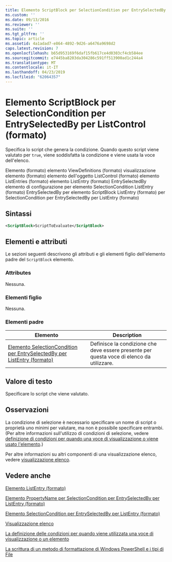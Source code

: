 ```yaml
---
title: Elemento ScriptBlock per SelectionCondition per EntrySelectedBy per ListControl (formato) | Microsoft Docs
ms.custom: ''
ms.date: 09/13/2016
ms.reviewer: ''
ms.suite: ''
ms.tgt_pltfrm: ''
ms.topic: article
ms.assetid: 4a1adad7-e864-4892-9d26-a6476a9698d2
caps.latest.revision: 7
ms.openlocfilehash: b65d953169f6daf15fb617ce4d0303cf4cb584ee
ms.sourcegitcommit: e7445ba8203da304286c591ff513900ad1c244a4
ms.translationtype: MT
ms.contentlocale: it-IT
ms.lasthandoff: 04/23/2019
ms.locfileid: "62064357"
---
```

# <a name="scriptblock-element-for-selectioncondition-for-entryselectedby-for-listcontrol-format"></a>Elemento ScriptBlock per SelectionCondition per EntrySelectedBy per ListControl (formato)

Specifica lo script che genera la condizione. Quando questo script viene valutato per `true`, viene soddisfatta la condizione e viene usata la voce dell'elenco.

Elemento (formato) elemento ViewDefinitions (formato) visualizzazione elemento (formato) elemento dell'oggetto ListControl (formato) elemento ListEntries (formato) elemento ListEntry (formato) EntrySelectedBy elemento di configurazione per elemento SelectionCondition ListEntry (formato) EntrySelectedBy per elemento ScriptBlock ListEntry (formato) per SelectionCondition per EntrySelectedBy per ListEntry (formato)

## <a name="syntax"></a>Sintassi

```xml
<ScriptBlock>ScriptToEvaluate</ScriptBlock>
```

## <a name="attributes-and-elements"></a>Elementi e attributi

Le sezioni seguenti descrivono gli attributi e gli elementi figlio dell'elemento padre del `ScriptBlock` elemento.

### <a name="attributes"></a>Attributes

Nessuna.

### <a name="child-elements"></a>Elementi figlio

Nessuna.

### <a name="parent-elements"></a>Elementi padre

|Elemento|Description|
|-------------|-----------------|
|[Elemento SelectionCondition per EntrySelectedBy per ListEntry (formato)](./selectioncondition-element-for-entryselectedby-for-listcontrol-format.md)|Definisce la condizione che deve essere presente per questa voce di elenco da utilizzare.|

## <a name="text-value"></a>Valore di testo

Specificare lo script che viene valutato.

## <a name="remarks"></a>Osservazioni

La condizione di selezione è necessario specificare un nome di script o proprietà uno minimi per valutare, ma non è possibile specificare entrambi. (Per altre informazioni sull'utilizzo di condizioni di selezione, vedere [definizione di condizioni per quando una voce di visualizzazione o viene usato l'elemento](./defining-conditions-for-displaying-data.md).)

Per altre informazioni su altri componenti di una visualizzazione elenco, vedere [visualizzazione elenco](./creating-a-list-view.md).

## <a name="see-also"></a>Vedere anche

[Elemento ListEntry (formato)](./listentry-element-for-listcontrol-format.md)

[Elemento PropertyName per SelectionCondition per EntrySelectedBy per ListEntry (formato)](./propertyname-element-for-selectioncondition-for-entryselectedby-for-listcontrol-format.md)

[Elemento SelectionCondition per EntrySelectedBy per ListEntry (formato)](./selectioncondition-element-for-entryselectedby-for-listcontrol-format.md)

[Visualizzazione elenco](./creating-a-list-view.md)

[La definizione delle condizioni per quando viene utilizzata una voce di visualizzazione o un elemento](./defining-conditions-for-displaying-data.md)

[La scrittura di un metodo di formattazione di Windows PowerShell e i tipi di File](./writing-a-powershell-formatting-file.md)
